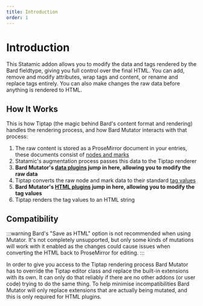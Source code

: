 ```yaml
---
title: Introduction
order: 1
---
```


# Introduction

This Statamic addon allows you to modify the data and tags rendered by the Bard fieldtype, giving you full control over the final HTML. You can add, remove and modify attributes, wrap tags and content, or rename and replace tags entirely. You can also make changes the raw data before anything is rendered to HTML.

## How It Works

This is how Tiptap (the magic behind Bard's content format and rendering) handles the rendering process, and how Bard Mutator interacts with that process:

1. The raw content is stored as a ProseMirror document in your entries, these documents consist of [nodes and marks](data-formats)
2. Statamic's augmentation process passes this data to the Tiptap renderer
3. **Bard Mutator's [data plugins](plugins#data-plugins) jump in here, allowing you to modify the raw data**
4. Tiptap converts the raw node and mark data to their standard [tag values](data-formats#html-values)
5. **Bard Mutator's [HTML plugins](plugins#html-plugins) jump in here, allowing you to modify the tag values**
6. Tiptap renders the tag values to an HTML string

## Compatibility

:::warning
Bard's "Save as HTML" option is not recommended when using Mutator. It's not completely unsupported, but only some kinds of mutations will work with it enabled as the changes could cause issues when converting the HTML back to ProseMirror for editing.
:::

In order to give you access to the Tiptap rendering process Bard Mutator has to override the Tiptap editor class and replace the built-in extensions with its own. It can only do that reliably if there are no other addons (or user code) trying to do the same thing. To help minimise incompatibilities Bard Mutator will only replace extensions that are actually being mutated, and this is only required for HTML plugins.
